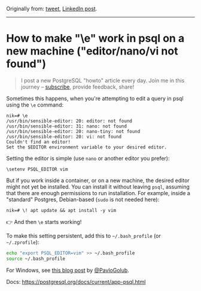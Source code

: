 Originally from: [tweet](https://twitter.com/samokhvalov/status/1738267148395688349), [LinkedIn post]().

---

# How to make "\e" work in psql on a new machine ("editor/nano/vi not found")

> I post a new PostgreSQL "howto" article every day. Join me in this
> journey – [subscribe](https://twitter.com/samokhvalov/), provide feedback, share!

Sometimes this happens, when you're attempting to edit a query in psql using the `\e` command:

```
nik=# \e
/usr/bin/sensible-editor: 20: editor: not found
/usr/bin/sensible-editor: 31: nano: not found
/usr/bin/sensible-editor: 20: nano-tiny: not found
/usr/bin/sensible-editor: 20: vi: not found
Couldn't find an editor!
Set the $EDITOR environment variable to your desired editor.
```

Setting the editor is simple (use `nano` or another editor you prefer):

```
\setenv PSQL_EDITOR vim
```

But if you work inside a container, or on a new machine, the desired editor might not yet be installed. You can install
it without leaving `psql`, assuming that there are enough permissions to run installation. For example, inside a 
"standard" Postgres, Debian-based (`sudo` is not needed here):

```
nik=# \! apt update && apt install -y vim
```

👉 And then `\e` starts working!

To make this setting persistent, add this to `~/.bash_profile` (or `~/.zprofile`):

```bash
echo "export PSQL_EDITOR=vim" >> ~/.bash_profile
source ~/.bash_profile
```

For Windows, see 
[this blog post](https://cybertec-postgresql.com/en/psql_editor-fighting-with-sublime-text-under-windows/) 
by [@PavloGolub](https://twitter.com/PavloGolub).

Docs: https://postgresql.org/docs/current/app-psql.html
